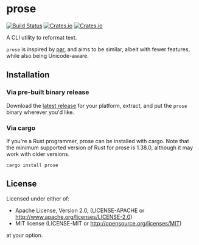 # prose

[![Build Status](https://travis-ci.org/jgdavey/prose.svg?branch=master)](https://travis-ci.org/jgdavey/prose)
[![Crates.io](https://img.shields.io/crates/l/prose)](https://crates.io/crates/prose)
[![Crates.io](https://img.shields.io/crates/v/prose)](https://crates.io/crates/prose)

A CLI utility to reformat text.

`prose` is inspired by [par](http://www.nicemice.net/par), and
aims to be similar, albeit with fewer features, while also being
Unicode-aware.

## Installation

### Via pre-built binary release

Download the [latest
release](https://github.com/jgdavey/prose/releases/latest) for your
platform, extract, and put the `prose` binary wherever you'd like.

### Via cargo

If you're a Rust programmer, prose can be installed with cargo. Note
that the minimum supported version of Rust for prose is 1.38.0,
although it may work with older versions.

```
cargo install prose
```

## License

Licensed under either of:

- Apache License, Version 2.0, (LICENSE-APACHE or
  http://www.apache.org/licenses/LICENSE-2.0)
- MIT license (LICENSE-MIT or http://opensource.org/licenses/MIT)

at your option.
